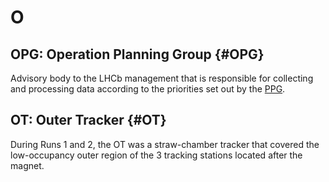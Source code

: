 # O

## OPG: Operation Planning Group {#OPG}

Advisory body to the LHCb management that is responsible for collecting and processing data according to the priorities set out by the [PPG](p.md#PPG).

## OT: Outer Tracker {#OT}

During Runs 1 and 2, the OT was a straw-chamber tracker that covered the low-occupancy outer region of the 3 tracking stations located after the magnet.
